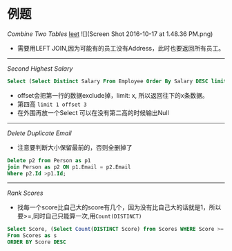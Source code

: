 # 例题

*Combine Two Tables* [leet](https://leetcode.com/problems/combine-two-tables/)
![](Screen Shot 2016-10-17 at 1.48.36 PM.png)


* 需要用LEFT JOIN,因为可能有的员工没有Address，此时也要返回所有员工。

---

*Second Highest Salary*

```sql
Select (Select Distinct Salary From Employee Order By Salary DESC limit 1 offset 1) as SecondHighestSalary
```

* offset会把第一行的数据exclude掉，limit: x, 所以返回往下的x条数据。
* 第四高 ```limit 1 offset 3```
* 在外围再放一个Select 可以在没有第二高的时候输出Null

---
*Delete Duplicate Email*
* 注意要判断大小保留最前的，否则全删掉了
```sql
Delete p2 from Person as p1
join Person as p2 ON p1.Email = p2.Email
Where p2.Id >p1.Id;
```
---
*Rank Scores*
* 找每一个score比自己大的score有几个，因为没有比自己大的话就是1，所以要>=,同时自己只能算一次,用```Count(DISTINCT)```
```sql
Select Score, (Select Count(DISTINCT Score) from Scores WHERE Score >= s.Score) as Rank 
From Scores as s
ORDER BY Score DESC
```
